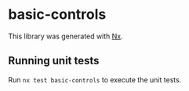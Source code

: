 # basic-controls

This library was generated with [Nx](https://nx.dev).

## Running unit tests

Run `nx test basic-controls` to execute the unit tests.

